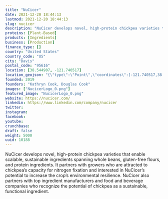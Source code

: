 ```yaml
---
title: "NuCicer"
date: 2021-12-20 18:44:13
lastmod: 2021-12-20 18:44:13
slug: nucicer
description: "NuCicer develops novel, high-protein chickpea varieties that enable scalable, sustainable ingredients spanning whole beans, gluten-free flours, and protein ingredients. It partners with growers who are attracted to chickpea’s capacity for nitrogen fixation and interested in NuCicer’s potential to increase the crop’s environmental resilience. NuCicer also partners with top ingredient manufacturers and food and beverage companies who recognize the potential of chickpea as a sustainable, functional ingredient."
proteins: [Plant-Based]
products: [Ingredients]
business: [Production]
finance_type: []
country: "United States"
country_code: "US"
city: "Davis"
postal_code: "95616"
location: [38.544907, -121.740517]
location_geojson: "{\"type\":\"Point\",\"coordinates\":[-121.740517,38.544907]}"
founded: 2019
founders: "Kathryn Cook, Douglas Cook"
images: ["NucicerLogo_0.png"]
featured_image: "NucicerLogo_0.png"
website: https://nucicer.com/
linkedin: https://www.linkedin.com/company/nucicer
twitter: 
instagram: 
facebook: 
youtube: 
crunchbase: 
draft: false
weight: 5000
uuid: 10188
---
```

NuCicer develops novel, high-protein chickpea varieties that enable scalable, sustainable ingredients spanning whole beans, gluten-free flours, and protein ingredients. It partners with growers who are attracted to chickpea’s capacity for nitrogen fixation and interested in NuCicer’s potential to increase the crop’s environmental resilience. NuCicer also partners with top ingredient manufacturers and food and beverage companies who recognize the potential of chickpea as a sustainable, functional ingredient.
